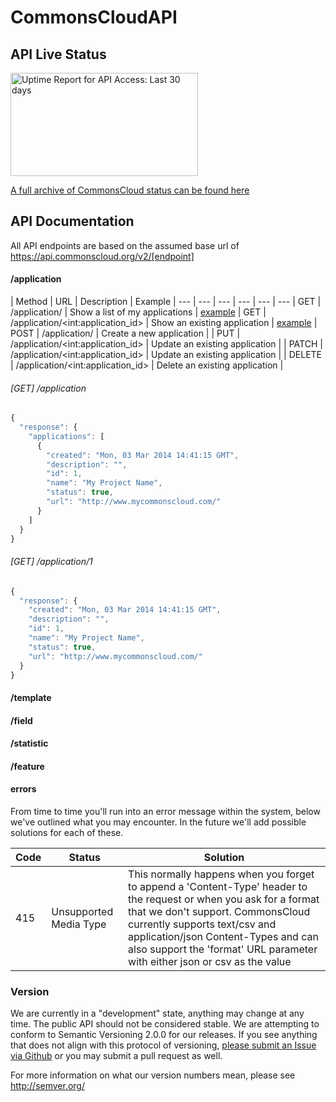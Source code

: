 # CommonsCloudAPI

## API Live Status

<a href="http://www.pingdom.com" target="_blank"><img src="https://share.pingdom.com/banners/dfe5964a" alt="Uptime Report for API Access: Last 30 days" title="Uptime Report for API Access: Last 30 days" width="300" height="165" /></a>

<a href="http://stats.pingdom.com/7np11iscqz30/1228647" target="_blank">A full archive of CommonsCloud status can be found here</a>

## API Documentation

All API endpoints are based on the assumed base url of https://api.commonscloud.org/v2/[endpoint]

#### /application

| Method | URL | Description | Example
| --- | --- | --- | --- | --- | ---
| GET | /application/ | Show a list of my applications | [example](#get-application)
| GET | /application/&lt;int:application_id&gt; | Show an existing application | [example](#get-application1)
| POST | /application/ | Create a new application |
| PUT | /application/&lt;int:application_id&gt; | Update an existing application |
| PATCH | /application/&lt;int:application_id&gt; | Update an existing application |
| DELETE | /application/&lt;int:application_id&gt; | Delete an existing application | 


###### [GET] /application
```javascript
{
  "response": {
    "applications": [
      {
        "created": "Mon, 03 Mar 2014 14:41:15 GMT",
        "description": "",
        "id": 1,
        "name": "My Project Name",
        "status": true,
        "url": "http://www.mycommonscloud.com/"
      }
    ]
  }
}
```

###### [GET] /application/1
```javascript
{
  "response": {
    "created": "Mon, 03 Mar 2014 14:41:15 GMT",
    "description": "",
    "id": 1,
    "name": "My Project Name",
    "status": true,
    "url": "http://www.mycommonscloud.com/"
  }
}
```


#### /template

#### /field

#### /statistic

#### /feature

#### errors

From time to time you'll run into an error message within the system, below we've outlined what you may encounter. In the future we'll add possible solutions for each of these.

| Code | Status | Solution
| --- | --- | ---
| 415 | Unsupported Media Type | This normally happens when you forget to append a 'Content-Type' header to the request or when you ask for a format that we don't support. CommonsCloud currently supports text/csv and application/json Content-Types and can also support the 'format' URL parameter with either json or csv as the value

### Version

We are currently in a "development" state, anything may change at any time. The public API should not be considered stable. We are attempting to conform to Semantic Versioning 2.0.0 for our releases. If you see anything that does not align with this protocol of versioning, [please submit an Issue via Github](https://github.com/CommonsCloud/CommonsCloudAPI/issues) or you may submit a pull request as well.

For more information on what our version numbers mean, please see http://semver.org/
